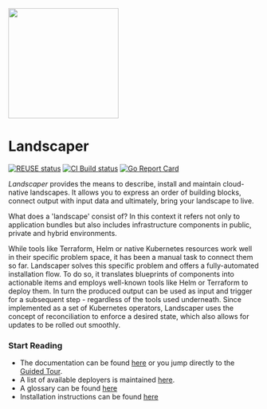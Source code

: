 <img src="./logo/landscaper.svg" width="221">


# Landscaper

[![REUSE status](https://api.reuse.software/badge/github.com/gardener/landscaper)](https://api.reuse.software/info/github.com/gardener/landscaper)
[![CI Build status](https://concourse.ci.gardener.cloud/api/v1/teams/landscaper/pipelines/landscaper-master/jobs/master-head-update-job/badge)](https://concourse.ci.gardener.cloud/teams/landscaper/pipelines/landscaper-master/jobs/master-head-update-job)
[![Go Report Card](https://goreportcard.com/badge/github.com/landscaper/landscaper)](https://goreportcard.com/report/github.com/landscaper/landscaper)

<!-- Motivation -->
_Landscaper_ provides the means to describe, install and maintain cloud-native landscapes. It allows
you to express an order of building blocks, connect output with input data and ultimately, bring your landscape to live.

What does a 'landscape' consist of? In this context it refers not only to application bundles but also includes
infrastructure components in public, private and hybrid environments. 

While tools like Terraform, Helm or native Kubernetes resources work well in their specific problem space, it has been a
manual task to connect them so far. Landscaper solves this specific problem and offers a fully-automated installation
flow. To do so, it translates blueprints of components into actionable items and employs well-known tools like Helm or
Terraform to deploy them. In turn the produced output can be used as input and trigger for a subsequent step -
regardless of the tools used underneath. Since implemented as a set of Kubernetes operators, Landscaper uses the concept
of reconciliation to enforce a desired state, which also allows for updates to be rolled out smoothly.
<!-- end -->

### Start Reading
- The documentation can be found [here](docs/README.md) or you jump directly to the [Guided Tour](docs/guided-tour).
- A list of available deployers is maintained [here](docs/deployer).
- A glossary can be found [here](docs/concepts/Glossary.md)
- Installation instructions can be found [here](docs/installation/install-landscaper-controller.md)
